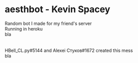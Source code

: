 # aesthbot - Kevin Spacey
Random bot I made for my friend's server </br>
Running in heroku </br>
bla </br>
</br>
</br>
HBell_CL.py#5144 and Alexei Стуков#1672 created this mess </br>
bla
